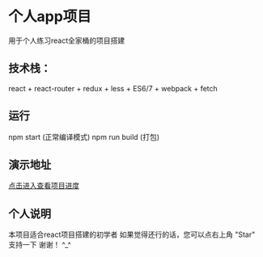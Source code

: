
# 个人app项目
用于个人练习react全家桶的项目搭建

## 技术栈：
react + react-router + redux + less + ES6/7 + webpack + fetch

## 运行
npm start (正常编译模式)
npm run build (打包)

## 演示地址
<a href="http://xcyn.github.io/production/React/index.html#/?_k=n56yj4">点击进入查看项目进度</a>

## 个人说明
本项目适合react项目搭建的初学者
如果觉得还行的话，您可以点右上角 "Star" 支持一下 谢谢！ ^_^





